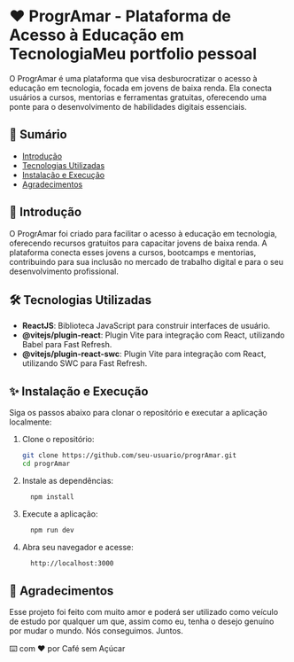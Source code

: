 # ❤️ ProgrAmar - Plataforma de Acesso à Educação em TecnologiaMeu portfolio pessoal

O ProgrAmar é uma plataforma que visa desburocratizar o acesso à educação em tecnologia, focada em jovens de baixa renda. Ela conecta usuários a cursos, mentorias e ferramentas gratuitas, oferecendo uma ponte para o desenvolvimento de habilidades digitais essenciais.


## 📂 Sumário

- [Introdução](#introdução)
- [Tecnologias Utilizadas](#tecnologias-utilizadas)
- [Instalação e Execução](#instalação-e-execução)
- [Agradecimentos](#agradecimentos)


## 👣 Introdução

O ProgrAmar foi criado para facilitar o acesso à educação em tecnologia, oferecendo recursos gratuitos para capacitar jovens de baixa renda. A plataforma conecta esses jovens a cursos, bootcamps e mentorias, contribuindo para sua inclusão no mercado de trabalho digital e para o seu desenvolvimento profissional.

## 🛠️ Tecnologias Utilizadas

- **ReactJS**: Biblioteca JavaScript para construir interfaces de usuário.
- **@vitejs/plugin-react**: Plugin Vite para integração com React, utilizando Babel para Fast Refresh.
- **@vitejs/plugin-react-swc**: Plugin Vite para integração com React, utilizando SWC para Fast Refresh.

## ✨ Instalação e Execução

Siga os passos abaixo para clonar o repositório e executar a aplicação localmente:

1. Clone o repositório:
   ```sh
   git clone https://github.com/seu-usuario/progrAmar.git
   cd progrAmar

2. Instale as dependências:
   ```sh
     npm install

3. Execute a aplicação:
    ```sh
      npm run dev

4. Abra seu navegador e acesse:
   ```sh
     http://localhost:3000

## 🎁 Agradecimentos

Esse projeto foi feito com muito amor e poderá ser utilizado como veículo de estudo por qualquer um que, assim como eu, tenha o desejo genuíno por mudar o mundo. Nós conseguimos. Juntos.

⌨️ com ❤️ por Café sem Açúcar

